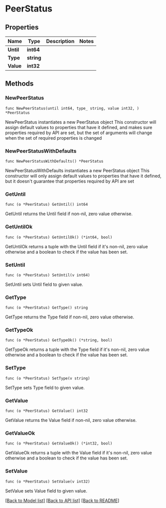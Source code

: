 # PeerStatus

## Properties

Name | Type | Description | Notes
------------ | ------------- | ------------- | -------------
**Until** | **int64** |  | 
**Type** | **string** |  | 
**Value** | **int32** |  | 

## Methods

### NewPeerStatus

`func NewPeerStatus(until int64, type_ string, value int32, ) *PeerStatus`

NewPeerStatus instantiates a new PeerStatus object
This constructor will assign default values to properties that have it defined,
and makes sure properties required by API are set, but the set of arguments
will change when the set of required properties is changed

### NewPeerStatusWithDefaults

`func NewPeerStatusWithDefaults() *PeerStatus`

NewPeerStatusWithDefaults instantiates a new PeerStatus object
This constructor will only assign default values to properties that have it defined,
but it doesn't guarantee that properties required by API are set

### GetUntil

`func (o *PeerStatus) GetUntil() int64`

GetUntil returns the Until field if non-nil, zero value otherwise.

### GetUntilOk

`func (o *PeerStatus) GetUntilOk() (*int64, bool)`

GetUntilOk returns a tuple with the Until field if it's non-nil, zero value otherwise
and a boolean to check if the value has been set.

### SetUntil

`func (o *PeerStatus) SetUntil(v int64)`

SetUntil sets Until field to given value.


### GetType

`func (o *PeerStatus) GetType() string`

GetType returns the Type field if non-nil, zero value otherwise.

### GetTypeOk

`func (o *PeerStatus) GetTypeOk() (*string, bool)`

GetTypeOk returns a tuple with the Type field if it's non-nil, zero value otherwise
and a boolean to check if the value has been set.

### SetType

`func (o *PeerStatus) SetType(v string)`

SetType sets Type field to given value.


### GetValue

`func (o *PeerStatus) GetValue() int32`

GetValue returns the Value field if non-nil, zero value otherwise.

### GetValueOk

`func (o *PeerStatus) GetValueOk() (*int32, bool)`

GetValueOk returns a tuple with the Value field if it's non-nil, zero value otherwise
and a boolean to check if the value has been set.

### SetValue

`func (o *PeerStatus) SetValue(v int32)`

SetValue sets Value field to given value.



[[Back to Model list]](../README.md#documentation-for-models) [[Back to API list]](../README.md#documentation-for-api-endpoints) [[Back to README]](../README.md)


